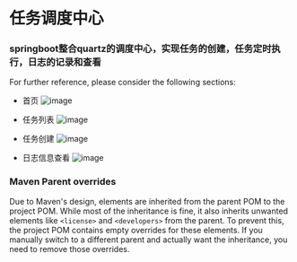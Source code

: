 # 任务调度中心

### springboot整合quartz的调度中心，实现任务的创建，任务定时执行，日志的记录和查看


For further reference, please consider the following sections:

* 首页
![image](https://github.com/user-attachments/assets/45658c6a-a087-419b-a511-6abbae743cb6)

* 任务列表
![image](https://github.com/user-attachments/assets/d1dc40e1-dbaf-4eeb-a425-42a888e16fed)

* 任务创建
![image](https://github.com/user-attachments/assets/abcad4f3-2b5b-4040-9048-8c128b17e553)

* 日志信息查看
![image](https://github.com/user-attachments/assets/d95f2876-e41a-4c04-aae5-86f56a86dbf4)


### Maven Parent overrides

Due to Maven's design, elements are inherited from the parent POM to the project POM.
While most of the inheritance is fine, it also inherits unwanted elements like `<license>` and `<developers>` from the
parent.
To prevent this, the project POM contains empty overrides for these elements.
If you manually switch to a different parent and actually want the inheritance, you need to remove those overrides.

